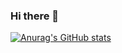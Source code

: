 ### Hi there 👋

[![Anurag's GitHub stats](https://github-readme-stats.vercel.app/api?username=anuraghazra&show_icons=true&theme=tokyonight)](https://github.com/runedemonic?tab=repositories)

<!--
**runedemonic/runedemonic** is a ✨ _special_ ✨ repository because its `README.md` (this file) appears on your GitHub profile.

Here are some ideas to get you started:

- 🔭 I’m currently working on ...
- 🌱 I’m currently learning ...
- 👯 I’m looking to collaborate on ...
- 🤔 I’m looking for help with ...
- 💬 Ask me about ...
- 📫 How to reach me: ...
- 😄 Pronouns: ...
- ⚡ Fun fact: ...
-->
